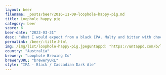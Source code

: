 ```yaml
---
layout: beer
filename: _posts/beer/2016-11-09-loophole-happy-pig.md
title: Loophole happy pig
category: beer
score: 6
beer-date: "2023-03-31"
desc: "What I would expect from a black IPA. Malty and bitter with chocolate and coffee coming through. A little bit acrid for me"
permalink: /beer/:title.html
img: /img/list/loophole-happy-pig.jpeguntappd: "https://untappd.com/b/loophole-brewing-co-happy-pig-dark-ipa/3376028"
country: "Australia"
brewery: "Loophole Brewing Co"
breweryURL: "breweryURL"
style: "IPA - Black / Cascadian Dark Ale"
---
```

